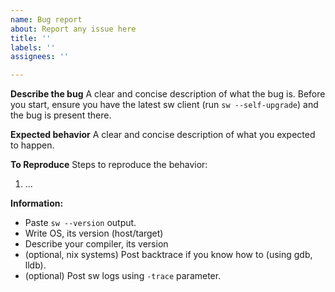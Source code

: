 ```yaml
---
name: Bug report
about: Report any issue here
title: ''
labels: ''
assignees: ''

---
```


**Describe the bug**
A clear and concise description of what the bug is.
Before you start, ensure you have the latest sw client (run `sw --self-upgrade`) and the bug is present there.

**Expected behavior**
A clear and concise description of what you expected to happen.

**To Reproduce**
Steps to reproduce the behavior:
1. ...

**Information:**
 - Paste `sw --version` output.
 - Write OS, its version (host/target)
 - Describe your compiler, its version
 - (optional, nix systems) Post backtrace if you know how to (using gdb, lldb).
 - (optional) Post sw logs using `-trace` parameter.
